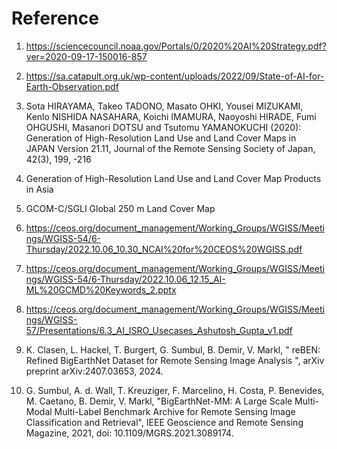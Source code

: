 
# Reference
1. https://sciencecouncil.noaa.gov/Portals/0/2020%20AI%20Strategy.pdf?ver=2020-09-17-150016-857
2. https://sa.catapult.org.uk/wp-content/uploads/2022/09/State-of-AI-for-Earth-Observation.pdf
3. Sota HIRAYAMA, Takeo TADONO, Masato OHKI, Yousei MIZUKAMI, Kenlo NISHIDA NASAHARA, Koichi IMAMURA, Naoyoshi HIRADE, Fumi OHGUSHI, Masanori DOTSU and Tsutomu YAMANOKUCHI (2020): Generation of High-Resolution Land Use and Land Cover Maps in JAPAN Version 21.11, Journal of the Remote Sensing Society of Japan, 42(3), 199, -216
4. Generation of High-Resolution Land Use and Land Cover Map Products in Asia
5. GCOM-C/SGLI Global 250 m Land Cover Map
6. https://ceos.org/document_management/Working_Groups/WGISS/Meetings/WGISS-54/6-Thursday/2022.10.06_10.30_NCAI%20for%20CEOS%20WGISS.pdf
7. https://ceos.org/document_management/Working_Groups/WGISS/Meetings/WGISS-54/6-Thursday/2022.10.06_12.15_AI-ML%20GCMD%20Keywords_2.pptx
8. https://ceos.org/document_management/Working_Groups/WGISS/Meetings/WGISS-57/Presentations/6.3_AI_ISRO_Usecases_Ashutosh_Gupta_v1.pdf

9. K. Clasen, L. Hackel, T. Burgert, G. Sumbul, B. Demir, V. Markl, " reBEN: Refined BigEarthNet Dataset for Remote Sensing Image Analysis ", arXiv preprint arXiv:2407.03653, 2024.
10. G. Sumbul, A. d. Wall, T. Kreuziger, F. Marcelino, H. Costa, P. Benevides, M. Caetano, B. Demir, V. Markl, "BigEarthNet-MM: A Large Scale Multi-Modal Multi-Label Benchmark Archive for Remote Sensing Image Classification and Retrieval", IEEE Geoscience and Remote Sensing Magazine, 2021, doi: 10.1109/MGRS.2021.3089174.
